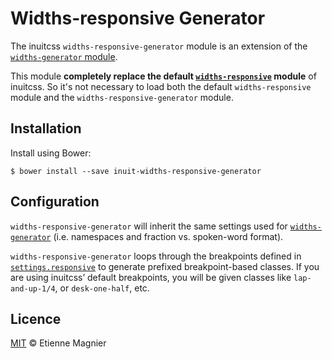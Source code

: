 # Widths-responsive Generator

The inuitcss `widths-responsive-generator` module is an extension of the [`widths-generator`
module](https://github.com/emagnier/trumps.widths-generator).

This module **completely replace the default [`widths-responsive`](https://github.com/inuitcss/trumps.widths-responsive)
module** of inuitcss. So it's not necessary to load both the default `widths-responsive` module
and the `widths-responsive-generator` module.


## Installation

Install using Bower:

    $ bower install --save inuit-widths-responsive-generator


## Configuration

`widths-responsive-generator` will inherit the same settings used for [`widths-generator`](https://github.com/emagnier/trumps.widths-generator) (i.e.
namespaces and fraction vs. spoken-word format).

`widths-responsive-generator` loops through the breakpoints defined in
[`settings.responsive`](https://github.com/inuitcss/settings.responsive) to generate prefixed breakpoint-based classes. If you are
using inuitcss’ default breakpoints, you will be given classes like
`lap-and-up-1/4`, or `desk-one-half`, etc.


## Licence

[MIT](http://opensource.org/licenses/MIT) © Etienne Magnier

